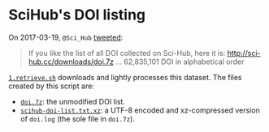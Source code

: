 # SciHub's DOI listing

On 2017-03-19, `@Sci_Hub` [tweeted](https://twitter.com/Sci_Hub/status/843546352219017218):

> If you like the list of all DOI collected on Sci-Hub, here it is: http://sci-hub.cc/downloads/doi.7z … 62,835,101 DOI in alphabetical order

[`1.retrieve.sh`](1.retrieve.sh) downloads and lightly processes this dataset. The files created by this script are:

+ [`doi.7z`](doi.7z): the unmodified DOI list.
+ [`scihub-doi-list.txt.xz`](scihub-doi-list.txt.xz): a UTF-8 encoded and xz-compressed version of `doi.log` (the sole file in `doi.7z`).
